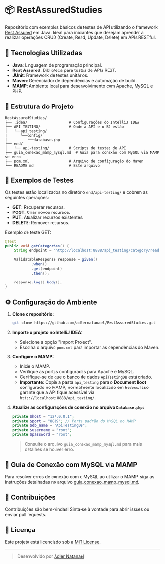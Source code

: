 
# 📦 RestAssuredStudies

Repositório com exemplos básicos de testes de API utilizando o framework [Rest Assured](https://rest-assured.io/) em Java. Ideal para iniciantes que desejam aprender a realizar operações CRUD (Create, Read, Update, Delete) em APIs RESTful.

## 🚀 Tecnologias Utilizadas

- **Java**: Linguagem de programação principal.
- **Rest Assured**: Biblioteca para testes de APIs REST.
- **JUnit**: Framework de testes unitários.
- **Maven**: Gerenciador de dependências e automação de build.
- **MAMP**: Ambiente local para desenvolvimento com Apache, MySQL e PHP.

## 📁 Estrutura do Projeto

```
RestAssuredStudies/
├── .idea/                   # Configurações do IntelliJ IDEA
├── API TESTING/             # Onde a API e o BD estão
|   └──api_testing/
|      └──config/
|         └──database.php                     
├── end/
│   └── api-testing/         # Scripts de testes de API
├── guia_conexao_mamp_mysql.md  # Guia para conexão com MySQL via MAMP se erro
├── pom.xml                  # Arquivo de configuração do Maven
└── README.md                # Este arquivo
```

## 🧪 Exemplos de Testes

Os testes estão localizados no diretório `end/api-testing/` e cobrem as seguintes operações:

- **GET**: Recuperar recursos.
- **POST**: Criar novos recursos.
- **PUT**: Atualizar recursos existentes.
- **DELETE**: Remover recursos.

Exemplo de teste GET:

```java
@Test
public void getCategories() {
    String endpoint = "http://localhost:8888/api_testing/category/read.php";

    ValidatableResponse response = given()
            .when()
            .get(endpoint)
            .then();

    response.log().body();
}
```

## ⚙️ Configuração do Ambiente

1. **Clone o repositório:**

   ```bash
   git clone https://github.com/adlernatanael/RestAssuredStudies.git
   ```

2. **Importe o projeto no IntelliJ IDEA:**

   - Selecione a opção "Import Project".
   - Escolha o arquivo `pom.xml` para importar as dependências do Maven.

3. **Configure o MAMP:**

   - Inicie o MAMP.
   - Verifique as portas configuradas para Apache e MySQL.
   - Certifique-se de que o banco de dados `ApiTestingDB` está criado.
   - **Importante**: Copie a pasta `api_testing` para o **Document Root** configurado no MAMP, normalmente localizado em `htdocs`. Isso garante que a API fique acessível via `http://localhost:8888/api_testing/`.

4. **Atualize as configurações de conexão no arquivo `Database.php`:**

   ```php
   private $host = "127.0.0.1";
   private $port = "8889"; // Porta padrão do MySQL no MAMP
   private $db_name = "ApiTestingDB";
   private $username = "root";
   private $password = "root";
   ```

   > Consulte o arquivo `guia_conexao_mamp_mysql.md` para mais detalhes se houver erro.

## 📄 Guia de Conexão com MySQL via MAMP

Para resolver erros de conexão com o MySQL ao utilizar o MAMP, siga as instruções detalhadas no arquivo [guia_conexao_mamp_mysql.md](../guia_conexao_mamp_mysql.md).

## 🤝 Contribuições

Contribuições são bem-vindas! Sinta-se à vontade para abrir issues ou enviar pull requests.

## 📄 Licença

Este projeto está licenciado sob a [MIT License](LICENSE).

---

> Desenvolvido por [Adler Natanael](https://github.com/adlernatanael)

